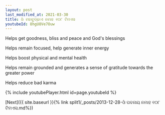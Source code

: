 ```yaml
---
layout: post
last_modified_at: 2021-03-30
title: ଓଁ ମହାବୁଡ୍ଢାଏ ନମାହ ୧୦୮ ଟିମଏସ
youtubeId: 8hgU8Ve7Ouw
---
```

 
 
Helps get goodness, bliss and peace and God's blessings
 
Helps remain focused, help generate inner energy 
 
Helps boost physical and mental health 
 
Helps remain grounded and generates a sense of gratitude towards the greater power 
 
Helps reduce bad karma
 
 
 
 


{% include youtubePlayer.html id=page.youtubeId %}
 
[Next]({{ site.baseurl }}{% link  split1/_posts/2013-12-28-ଓଁ ପବନାୟ ନମାହ ୧୦୮ ଟିମଏସ.md%})
 
